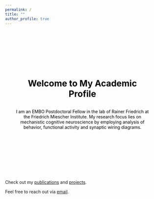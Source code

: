 ```yaml
---
permalink: /
title: ""
author_profile: true
---
```


<div style="background-image: url('/images/brain.png'); background-size: cover; background-position: center; height: 400px; color: black; text-align: center; display: flex; justify-content: center; align-items: center; flex-direction: column; padding: 2em;">
  <h1>Welcome to My Academic Profile</h1>
  <p style="max-width: 800px;">I am an EMBO Postdoctoral Fellow in the lab of Rainer Friedrich at the Friedrich Miescher Institute. My research focus lies on mechanistic cognitive neuroscience by employing analysis of behavior, functional activity and synaptic wiring diagrams.</p>
</div>

<br>

Check out my [publications](/publications) and [projects](/projects).

Feel free to reach out via [email](mailto:johannes.kappel@fmi.ch).
